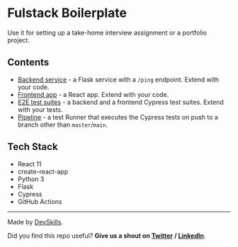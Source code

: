 # Fulstack Boilerplate

Use it for setting up a take-home interview assignment or a portfolio project.

## Contents

- [Backend service](https://github.com/DevSkillsHQ/fullstack-boilerplate-flask-react/tree/main/app-flask) - a Flask service with a `/ping` endpoint. Extend with your code.
- [Frontend app](https://github.com/DevSkillsHQ/fullstack-boilerplate-flask-react/tree/main/app-react) - a React app. Extend with your code.
- [E2E test suites](https://github.com/DevSkillsHQ/fullstack-boilerplate-flask-react/tree/main/cypress/integration) - a backend and a frontend Cypress test suites. Extend with your tests.
- [Pipeline](https://github.com/DevSkillsHQ/fullstack-boilerplate-flask-react/blob/main/.github/workflows/tests.yml) - a test Runner that executes the Cypress tests on push to a branch other than `master`/`main`.

## Tech Stack

- React 11
- create-react-app
- Python 3
- Flask
- Cypress
- GitHub Actions

---

Made by [DevSkills](https://devskills.co).

Did you find this repo useful? **Give us a shout on [Twitter](https://twitter.com/DevSkillsHQ) / [LinkedIn](https://www.linkedin.com/company/devskills)**.
